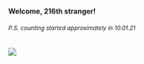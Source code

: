 #### Welcome, 216th stranger!

###### <sup>P.S. counting started approximately in 10.01.21</sup>

<img src="https://kraftwerk28.pp.ua/vcnt.png"></img>
